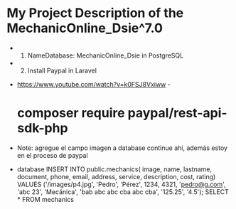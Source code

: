 # My Project Description of the MechanicOnline_Dsie^7.0

-   1. NameDatabase: MechanicOnline_Dsie in PostgreSQL

-   2. Install Paypal in Laravel
-   https://www.youtube.com/watch?v=k0FSJ8Vxiww -

    # composer require paypal/rest-api-sdk-php

-   Note: agregue el campo imagen a database continue ahí, además estoy en el proceso de paypal

-   database
    INSERT INTO public.mechanics(
    image, name, lastname, document, phone, email, address, service, description, cost, rating)
    VALUES ('/images/p4.jpg', 'Pedro', 'Pérez', 1234, 4321, 'pedro@g.com', 'abc 23', 'Mecánica', 'bab abc abc cba abc cba', '125.25', '4.5');
    SELECT \* FROM mechanics
